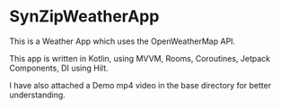 # SynZipWeatherApp
This is a Weather App which uses the OpenWeatherMap API.

This app is written in Kotlin, using MVVM, Rooms, Coroutines, Jetpack Components, DI using Hilt.

I have also attached a Demo mp4 video in the base directory for better understanding.
